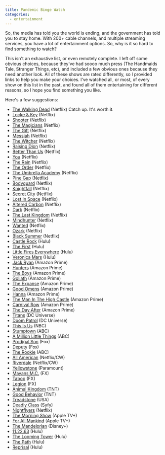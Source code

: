 ```yaml
---
title: Pandemic Binge Watch
categories:
  - entertainment
---
```


So, the media has told you the world is ending, and the government has told you to stay home. With 200+ cable channels, and multiple streaming services, you have a lot of entertainment options. So, why is it so hard to find something to watch?

This isn't an exhaustive list, or even remotely complete. I left off some obvious choices, because they've had soooo much press (The Handmaids Tale, Stranger Things, etc), and included a few obvious ones because they need another look. All of these shows are rated differently, so I provided links to help you make your choices. I've watched all, or most, of every show on this list in the past, and found all of them entertaining for different reasons, so I hope you find something you like.

Here's a few suggestions:

- [The Walking Dead](https://www.imdb.com/title/tt1520211/?ref_=nv_sr_srsg_0) (Netflix) Catch up. It's worth it.
- [Locke & Key](https://www.imdb.com/title/tt3007572/?ref_=nv_sr_srsg_0) (Netflix)
- [Shooter](https://www.imdb.com/title/tt4181172/?ref_=nv_sr_srsg_0) (Netflix)
- [The Magicians](https://www.imdb.com/title/tt4254242/?ref_=nv_sr_srsg_0) (Netflix)
- [The Gift](https://www.imdb.com/title/tt10075318/?ref_=nv_sr_srsg_5) (Netflix)
- [Messiah](https://www.imdb.com/title/tt7671598/?ref_=nv_sr_srsg_0) (Netflix)
- [The Witcher](https://www.imdb.com/title/tt5180504/?ref_=fn_al_tt_1) (Netflix)
- [Raising Dion](https://www.imdb.com/title/tt7826108/?ref_=nv_sr_srsg_0) (Netflix)
- [Better Than Us](https://www.imdb.com/title/tt8285216/?ref_=nv_sr_srsg_0) (Netflix)
- [You](https://www.imdb.com/title/tt7335184/?ref_=nv_sr_srsg_1) (Netflix)
- [The Rain](https://www.imdb.com/title/tt6656238/?ref_=nv_sr_srsg_0) (Netflix)
- [The Order](https://www.imdb.com/title/tt8295472/?ref_=fn_al_tt_1) (Netflix)
- [The Umbrella Academy](https://www.imdb.com/title/tt1312171/?ref_=nv_sr_srsg_0) (Netflix)
- [Pine Gap](https://www.imdb.com/title/tt7371868/?ref_=nv_sr_srsg_0) (Netflix)
- [Bodyguard](https://www.imdb.com/title/tt7493974/?ref_=nv_sr_srsg_0) (Netflix)
- [Knightfall](https://www.imdb.com/title/tt4555364/?ref_=nv_sr_srsg_0) (Netflix)
- [Secret City](https://www.imdb.com/title/tt4976512/?ref_=nv_sr_srsg_0) (Netflix)
- [Lost In Space](https://www.imdb.com/title/tt5232792/?ref_=nv_sr_srsg_0) (Netflix)
- [Altered Carbon](https://www.imdb.com/title/tt2261227/?ref_=nv_sr_srsg_0) (Netflix)
- [Dark](https://www.imdb.com/title/tt5753856/?ref_=fn_al_tt_1) (Netflix)
- [The Last Kingdom](https://www.imdb.com/title/tt4179452/?ref_=nv_sr_srsg_0) (Netflix)
- [Mindhunter](https://www.imdb.com/title/tt5290382/?ref_=nv_sr_srsg_0) (Netflix)
- [Wanted](https://www.imdb.com/title/tt5193358/?ref_=nv_sr_srsg_8) (Netflix)
- [Ozark](https://www.imdb.com/title/tt5071412/?ref_=nv_sr_srsg_0) (Netflix)
- [Black Summer](https://www.imdb.com/title/tt8923854/?ref_=nv_sr_srsg_0) (Netflix)
- [Castle Rock](https://www.imdb.com/title/tt6548228/?ref_=nv_sr_srsg_0) (Hulu)
- [The First](https://www.imdb.com/title/tt7412482/?ref_=nv_sr_srsg_7) (Hulu)
- [Little Fires Everywhere](https://www.imdb.com/title/tt8089592/?ref_=nv_sr_srsg_0) (Hulu)
- [Veronica Mars](https://www.imdb.com/title/tt0412253/?ref_=nv_sr_srsg_0) (Hulu)
- [Jack Ryan](https://www.imdb.com/title/tt5057054/?ref_=nv_sr_srsg_0) (Amazon Prime)
- [Hunters](https://www.imdb.com/title/tt7456722/?ref_=nv_sr_srsg_0) (Amazon Prime)
- [The Boys](https://www.imdb.com/title/tt1190634/?ref_=nv_sr_srsg_0) (Amazon Prime)
- [Goliath](https://www.imdb.com/title/tt4687880/?ref_=nv_sr_srsg_0) (Amazon Prime)
- [The Expanse](https://www.imdb.com/title/tt3230854/?ref_=nv_sr_srsg_0) (Amazon Prime)
- [Good Omens](https://www.imdb.com/title/tt1869454/?ref_=nv_sr_srsg_0) (Amazon Prime)
- [Hanna](https://www.imdb.com/title/tt6932244/?ref_=nv_sr_srsg_0) (Amazon Prime)
- [The Man In The High Castle](https://www.imdb.com/title/tt1740299/?ref_=nv_sr_srsg_0) (Amazon Prime)
- [Carnival Row](https://www.imdb.com/title/tt0489974/?ref_=nv_sr_srsg_0) (Amazon Prime)
- [The Day After](https://www.imdb.com/title/tt3857398/?ref_=fn_al_tt_3) (Amazon Prime)
- [Titans](https://www.imdb.com/title/tt1043813/?ref_=nv_sr_srsg_0) (DC Universe)
- [Doom Patrol](https://www.imdb.com/title/tt8416494/?ref_=nv_sr_srsg_0) (DC Universe)
- [This Is Us](https://www.imdb.com/title/tt5555260/?ref_=nv_sr_srsg_0) (NBC)
- [Stumptown](https://www.imdb.com/title/tt10313066/?ref_=nv_sr_srsg_0) (ABC)
- [A Million Little Things](https://www.imdb.com/title/tt7608248/?ref_=nv_sr_srsg_0) (ABC)
- [Prodigal Son](https://www.imdb.com/title/tt10327354/?ref_=nv_sr_srsg_0) (Fox)
- [Deputy](https://www.imdb.com/title/tt8873996/?ref_=nv_sr_srsg_0) (Fox)
- [The Rookie](https://www.imdb.com/title/tt7587890/?ref_=nv_sr_srsg_0) (ABC)
- [All American](https://www.imdb.com/title/tt7414406/?ref_=nv_sr_srsg_0) (Netflix/CW)
- [Riverdale](https://www.imdb.com/title/tt5420376/?ref_=nv_sr_srsg_0) (Netflix/CW)
- [Yellowstone](https://www.imdb.com/title/tt4236770/?ref_=nv_sr_srsg_0) (Paramount)
- [Mayans M.C.](https://www.imdb.com/title/tt5715524/?ref_=fn_al_tt_2) (FX)
- [Taboo](https://www.imdb.com/title/tt3647998/?ref_=nv_sr_srsg_0) (FX)
- [Legion](https://www.imdb.com/title/tt5114356/?ref_=nv_sr_srsg_0) (FX)
- [Animal Kingdom](https://www.imdb.com/title/tt5574490/?ref_=nv_sr_srsg_0) (TNT)
- [Good Behavior](https://www.imdb.com/title/tt4855114/?ref_=nv_sr_srsg_0) (TNT)
- [Treadstone](https://www.imdb.com/title/tt8289480/?ref_=nv_sr_srsg_0) (USA)
- [Deadly Class](https://www.imdb.com/title/tt5924572/?ref_=nv_sr_srsg_0) (Syfy)
- [Nightflyers](https://www.imdb.com/title/tt6903284/?ref_=nv_sr_srsg_0) (Netflix)
- [The Morning Show](https://www.imdb.com/title/tt7203552/?ref_=nv_sr_srsg_0) (Apple TV+)
- [For All Mankind](https://www.imdb.com/title/tt7772588/?ref_=nv_sr_srsg_0) (Apple TV+)
- [The Mandelorian](https://www.imdb.com/title/tt8111088/?ref_=nv_sr_srsg_0) (Disney+)
- [11.22.63](https://www.imdb.com/title/tt2879552/?ref_=nv_sr_srsg_0) (Hulu)
- [The Looming Tower](https://www.imdb.com/title/tt6474236/?ref_=nv_sr_srsg_0) (Hulu)
- [The Path](https://www.imdb.com/title/tt4789576/?ref_=nv_sr_srsg_0) (Hulu)
- [Reprisal](https://www.imdb.com/title/tt8594028/?ref_=nv_sr_srsg_0) (Hulu)
